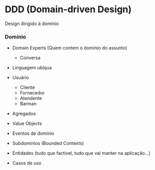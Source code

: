 # DDD (Domain-driven Design)

Design dirigido à domínio

### Domínio

- Domain Experts (Quem contem o domínio do assunto)
  - Conversa
- Linguagem ubíqua

- Usuário
  - Cliente
  - Fornecedor
  - Atendente
  - Barman

- Agregados
- Value Objects
- Eventos de domínio
- Subdomínios (Bounded Contexts)
- Entidades (tudo que factivel, tudo que vai manter na aplicação...)
- Casos de uso